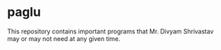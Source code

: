 # paglu
This repository contains important programs that Mr. Divyam Shrivastav may or may not need at any given time.
